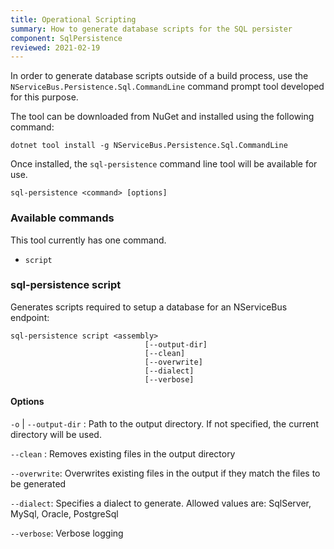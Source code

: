 ```yaml
---
title: Operational Scripting
summary: How to generate database scripts for the SQL persister
component: SqlPersistence
reviewed: 2021-02-19
---
```


In order to generate database scripts outside of a build process, use the `NServiceBus.Persistence.Sql.CommandLine` command prompt tool developed for this purpose.

The tool can be downloaded from NuGet and installed using the following command:

```
dotnet tool install -g NServiceBus.Persistence.Sql.CommandLine
```

Once installed, the `sql-persistence` command line tool will be available for use.

`sql-persistence <command> [options]`

### Available commands
This tool currently has one command.
- `script`

### sql-persistence script

Generates scripts required to setup a database for an NServiceBus endpoint:

```
sql-persistence script <assembly>
                              [--output-dir]
                              [--clean]
                              [--overwrite]
                              [--dialect]
                              [--verbose]
```

#### Options
 
`-o` | `--output-dir` : Path to the output directory. If not specified, the current directory will be used.

`--clean` : Removes existing files in the output directory

`--overwrite`: Overwrites existing files in the output if they match the files to be generated

`--dialect`: Specifies a dialect to generate. Allowed values are: SqlServer, MySql, Oracle, PostgreSql

`--verbose`: Verbose logging
